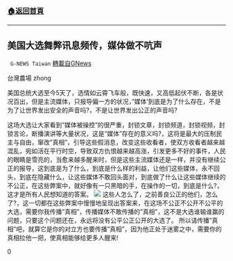 ###  [:house:返回首頁](https://github.com/ourhimalayas/txt)
---

## 美国大选舞弊讯息频传，媒体做不吭声
` G-NEWS Taiwan` [轉載自GNews](https://gnews.org/zh-hans/536706/)

台灣農場 zhong

美国总统大选至今5天了，选情如云霄飞车般，既快速，又高低起伏不断，各是状况百出，但是主流媒体，只报导偏一方的状况，”媒体’到底是为了什么存在，不是为了让世界发出安全的声音吗?，不是让世界发出公正的声音吗?

这场大选让大家看到”媒体被操控”的很严重，封锁文章，封锁频道，封锁视频，封锁言论，断播演讲等大量状况，这是”媒体”存在的意义吗?，这将是最大的压制民主与自由，窜改”真相”，引导这些假消息，改变这些收看者，使双方收看者越来越混乱，宛如活在平行时空，导致双方仇恨越来越高涨，引发更多不好的事件，人民的眼睛是雪亮的，当愈来越多醒来时，但是这些主流媒体还是一样，并没有继续公正的报导，这到底是为了什么，到底是什么样的利益，让他们这些媒体，永不回头，到底在隐藏什么，让这些媒体不敢回头面对，到底做了什么让这些媒体继续的不公正，在这些弊案中，就好像有一只黑暗的手，在操作的一切，到底是什么?，这才是所有人民想知道的答案。
![]()![](https://gnews-media-offload.s3.amazonaws.com/wp-content/uploads/2020/11/08014145/%E5%9C%96%E7%89%87-1-12.png)
这些人怎么了，之前善良公正的他们，怎么了?，这一切都在这些弊案中慢慢地呈现出答案来，在这场不公正不公开不公平的大选，需要你我传播”真相”，传播媒体不敢传播的”真相”，这不是大选谁输谁赢的问题，只要这个问题还在，永远将没有公平公正公开的大选了。    所以请传播”真相”吧，就算它是你的对立方也要传播”真相”，因为他正处于迷雾之中，需要你的真相拉他一把，使真相能够给更多人醒来!

0
